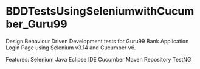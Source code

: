 # BDDTestsUsingSeleniumwithCucumber_Guru99
Design Behaviour Driven Development tests for Guru99 Bank Application Login Page using Selenium v3.14 and Cucumber v6.


Features:
Selenium Java
Eclipse IDE
Cucumber
Maven Repository
TestNG
